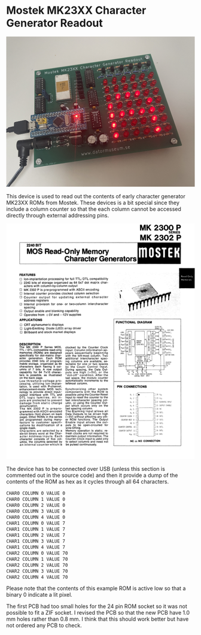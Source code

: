 # Mostek MK23XX Character Generator Readout

![Mostek MK23XX Character Generator Readout device under opertion showing an A character](https://github.com/MattisLind/MK23xxCharGenReadout/blob/main/MK23XX_Character_Generator_Readout.jpg?raw=true)


This device is used to read out the contents of early character generator MK23XX ROMs from Mostek. These devices is a bit special since they include a column counter so that the each column cannot be
accessed directly through external addressing pins.

[![Mostek MK23XX Datasheet](https://github.com/MattisLind/MK23xxCharGenReadout/blob/main/Mostek_MK23XX_Datasheet.png?type=raw)](https://github.com/MattisLind/MK23xxCharGenReadout/blob/main/MK23XX_Datasheet.pdf?type=raw)

The device has to be connected over USB (unless this section is commented out in the source code) and then it provide a dump of the contents of the ROM as hex as it cycles through all 64 characters.

```
CHAR0 COLUMN 0 VALUE 0
CHAR0 COLUMN 1 VALUE 0
CHAR0 COLUMN 2 VALUE 0
CHAR0 COLUMN 3 VALUE 0
CHAR0 COLUMN 4 VALUE 0
CHAR1 COLUMN 0 VALUE 7
CHAR1 COLUMN 1 VALUE 7
CHAR1 COLUMN 2 VALUE 7
CHAR1 COLUMN 3 VALUE 7
CHAR1 COLUMN 4 VALUE 7
CHAR2 COLUMN 0 VALUE 70
CHAR2 COLUMN 1 VALUE 70
CHAR2 COLUMN 2 VALUE 70
CHAR2 COLUMN 3 VALUE 70
CHAR2 COLUMN 4 VALUE 70
```

Please note that the contents of this example ROM is active low so that a binary 0 indicate a lit pixel.

The first PCB had too small holes for the 24 pin ROM socket so it was not possible to fit a ZIF socket. I revised the PCB so that the new PCB have 1.0 mm holes rather than 0.8 mm. I think that this should work better but have not ordered any PCB to check. 
